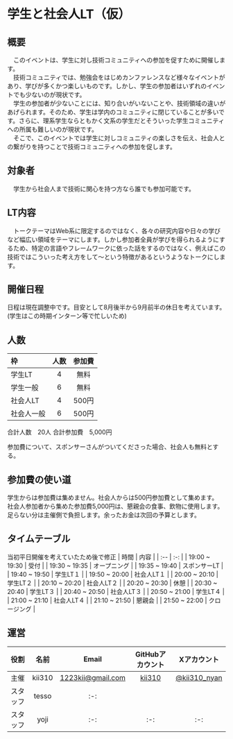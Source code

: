 # 学生と社会人LT（仮）

## 概要
　このイベントは、学生に対し技術コミュニティへの参加を促すために開催します。 <br>
　技術コミュニティでは、勉強会をはじめカンファレンスなど様々なイベントがあり、学びが多くかつ楽しいものです。しかし、学生の参加者はいずれのイベントでも少ないのが現状です。 <br>
　学生の参加者が少ないことには、知り合いがいないことや、技術領域の違いがあげられます。そのため、学生は学内のコミュニティに閉じていることが多いです。さらに、理系学生ならともかく文系の学生だとそういった学生コミュニティへの所属も難しいのが現状です。 <br>
　そこで、このイベントでは学生に対しコミュニティの楽しさを伝え、社会人との繋がりを持つことで技術コミュニティへの参加を促します。

## 対象者
　学生から社会人まで技術に関心を持つ方なら誰でも参加可能です。

## LT内容
　トークテーマはWeb系に限定するのではなく、各々の研究内容や日々の学びなど幅広い領域をテーマにします。しかし参加者全員が学びを得られるようにするため、特定の言語やフレームワークに依った話をするのではなく、例えばこの技術ではこういった考え方をして〜という特徴があるというようなトークにします。

## 開催日程
日程は現在調整中です。目安として8月後半から9月前半の休日を考えています。(学生はこの時期インターン等で忙しいため)

## 人数
| 枠 | 人数 | 参加費 |
| :-- | :-: | :-: |
| 学生LT | 4 | 無料 |
| 学生一般 | 6 | 無料 |
| 社会人LT | 4 | 500円 |
| 社会人一般 | 6 | 500円 |

合計人数　20人
合計参加費　5,000円

参加費について、スポンサーさんがついてくださった場合、社会人も無料とする。

## 参加費の使い道
学生からは参加費は集めません。社会人からは500円参加費として集めます。 <br>
社会人参加者から集めた参加費5,000円は、懇親会の食事、飲物に使用します。足らない分は主催側で負担します。余ったお金は次回の予算とします。

## タイムテーブル
当初平日開催を考えていたため後で修正
| 時間 | 内容 |
| :-- | :-: |
| 19:00 ~ 19:30 | 受付 |
| 19:30 ~ 19:35 | オープニング |
| 19:35 ~ 19:40 | スポンサーLT |
| 19:40 ~ 19:50 | 学生LT１ |
| 19:50 ~ 20:00 | 社会人LT１ |
| 20:00 ~ 20:10 | 学生LT２ |
| 20:10 ~ 20:20 | 社会人LT２ |
| 20:20 ~ 20:30 | 休憩 |
| 20:30 ~ 20:40 | 学生LT３ |
| 20:40 ~ 20:50 | 社会人LT３ |
| 20:50 ~ 21:00 | 学生LT４ |
| 21:00 ~ 21:10 | 社会人LT４ |
| 21:10 ~ 21:50 | 懇親会 |
| 21:50 ~ 22:00 | クロージング |

## 運営
| 役割 | 名前 | Email | GitHubアカウント | Xアカウント |
| :-- | :-: | :-: | :-: | :-: |
| 主催 | kii310 | 1223kii@gmail.com | [kii310](https://github.com/kii310) | [@kii310_nyan](https://x.com/kii310_nyan) |
| スタッフ | tesso | :-: |  |  |
| スタッフ | yoji | :-: | :-: | :-: |

